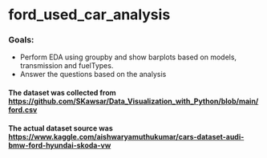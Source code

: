 # ford_used_car_analysis

### Goals:
  - Perform EDA using groupby and show barplots based on models, transmission and fuelTypes.
  - Answer the questions based on the analysis
  

#### The dataset was collected from   https://github.com/SKawsar/Data_Visualization_with_Python/blob/main/ford.csv
#### The actual dataset source was https://www.kaggle.com/aishwaryamuthukumar/cars-dataset-audi-bmw-ford-hyundai-skoda-vw
